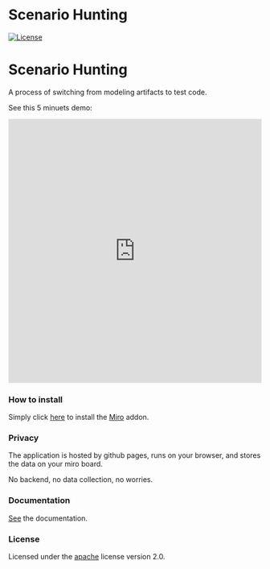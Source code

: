 # Scenario Hunting
[![License](https://img.shields.io/badge/License-Apache%202.0-blue.svg)](https://opensource.org/licenses/Apache-2.0)


# Scenario Hunting 
A process of switching from modeling artifacts to test code.

See this 5 minuets demo:

<iframe style="width:100%" height="524" src="https://www.youtube.com/embed/mZI3s-hTQVo" title="YouTube video player" frameborder="0" allow="accelerometer; autoplay; clipboard-write; encrypted-media; gyroscope; picture-in-picture" allowfullscreen></iframe>

### How to install
Simply click [here](https://miro.com/oauth/authorize/?response_type=code&client_id=3074457356753256770&redirect_uri=%2Fconfirm-app-install%2F) to install the [Miro](https://miro.com) addon. 

### Privacy

The application is hosted by github pages, runs on your browser, and stores the data on your miro board. 

No backend, no data collection, no worries. 

### Documentation
[See](https://docs.scenariohunting.com) the documentation.

### License

Licensed under the [apache](LICENSE) license version 2.0. 
